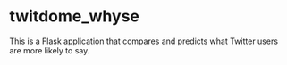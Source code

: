 # twitdome_whyse
This is a Flask application that compares and predicts what Twitter users are more likely to say.
